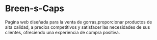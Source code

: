 # Breen-s-Caps
Pagina web diseñada para la venta de gorras,proporcionar productos de alta calidad, a precios competitivos y satisfacer las necesidades de sus clientes, ofreciendo una experiencia de compra positiva.
